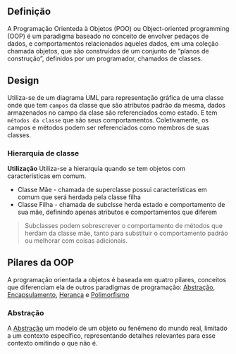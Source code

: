 ## Definição

A Programação Orienteda à Objetos (POO) ou Object-oriented programming (OOP) é 
um paradigma baseado no conceito de envolver pedaços de dados, e comportamentos
relacionados aqueles dados, em uma coleção chamada objetos, que são construídos
de um conjunto de “planos de construção”, definidos por um programador, chamados
de classes.

## Design

Utiliza-se de um diagrama UML para representação gráfica de uma classe onde que tem 
`campos` da classe que são atributos padrão da mesma, dados armazenados no campo da
clase são referenciados como estado. E tem  `métodos da classe` que são seus comportamentos.
Coletivamente, os campos e métodos podem ser referenciados como membros de suas classes.

### Hierarquia de classe

**Utilização**
Utiliza-se a hierarquia quando se tem objetos com características em comum.

* Classe Mãe - chamada de superclasse possui características em comum que será herdada pela classe filha
* Classe Filha - chamada de subclsse herda estado e comportamento de sua mãe, definindo apenas atributos e comportamentos que diferem

> Subclasses podem sobrescrever o comportamento de métodos que herdam da classe mãe, tanto para 
> substituir o comportamento padrão ou melhorar com coisas adicionais.

## Pilares da OOP

A programação orientada a objetos é baseada em quatro pilares, conceitos que diferenciam ela de
outros paradigmas de programação: [Abstração](abstraction.py), [Encapsulamento](encapsulation.py),
[Herança](inheritance.py) e [Polimorfismo](polimorfism.py)


### Abstração

A [Abstração](abstraction.py) um modelo de um objeto ou fenêmeno do mundo real, limitado a um contexto específico, representando
detalhes relevantes para esse contexto omitindo o que não é.
